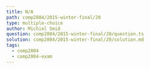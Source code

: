 ```yaml
---
title: N/A
path: comp2804/2015-winter-final/20
type: multiple-choice
author: Michiel Smid
question: comp2804/2015-winter-final/20/question.ts
solution: comp2804/2015-winter-final/20/solution.md
tags:
  - comp2804
  - comp2804-exam
---
```

